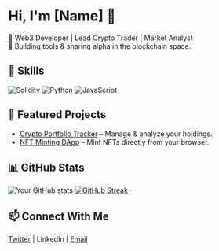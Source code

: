 # Hi, I'm [Name] 👋

🚀 Web3 Developer | Lead Crypto Trader | Market Analyst  
📍 Building tools & sharing alpha in the blockchain space.  

## 🔧 Skills
![Solidity](https://img.shields.io/badge/Solidity-363636?style=for-the-badge&logo=solidity)
![Python](https://img.shields.io/badge/Python-3776AB?style=for-the-badge&logo=python)
![JavaScript](https://img.shields.io/badge/JavaScript-F7DF1E?style=for-the-badge&logo=javascript)

## 📌 Featured Projects
- [Crypto Portfolio Tracker](https://github.com/YourName/PortfolioTracker) – Manage & analyze your holdings.
- [NFT Minting DApp](https://github.com/YourName/NFTMint) – Mint NFTs directly from your browser.

## 📊 GitHub Stats
![Your GitHub stats](https://github-readme-stats.vercel.app/api?username=YourUsername&show_icons=true)
[![GitHub Streak](https://streak-stats.demolab.com?user=YourUsername)](https://git.io/streak-stats)

## 📫 Connect With Me
[Twitter](https://twitter.com/sanyashi_btc) | LinkedIn | [Email](degr8harsh@gmail.com)


<!--
**sanyashii/sanyashii** is a ✨ _special_ ✨ repository because its `README.md` (this file) appears on your GitHub profile.

Here are some ideas to get you started:

- 🔭 I’m currently working on ...
- 🌱 I’m currently learning ...
- 👯 I’m looking to collaborate on ...
- 🤔 I’m looking for help with ...
- 💬 Ask me about ...
- 📫 How to reach me: ...
- 😄 Pronouns: ...
- ⚡ Fun fact: ...
-->
